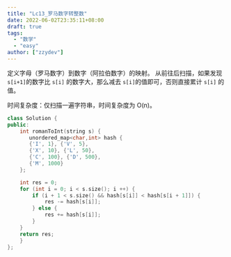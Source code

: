 ```yaml
---
title: "Lc13_罗马数字转整数"
date: 2022-06-02T23:35:11+08:00
draft: true
tags:
  - "数学"
  - "easy"
author: ["zzydev"]
---
```


定义字母（罗马数字）到数字（阿拉伯数字）的映射。
从前往后扫描，如果发现 `s[i+1]`的数字比 `s[i]` 的数字大，那么减去 `s[i]`的值即可，否则直接累计 `s[i]` 的值。

时间复杂度：仅扫描一遍字符串，时间复杂度为 O(n)。

```cpp
class Solution {
public:
    int romanToInt(string s) {
       unordered_map<char,int> hash {
       {'I', 1}, {'V', 5},
       {'X', 10}, {'L', 50},
       {'C', 100}, {'D', 500},
       {'M', 1000}
    };

    int res = 0;
    for (int i = 0; i < s.size(); i ++) {
        if (i + 1 < s.size() && hash[s[i]] < hash[s[i + 1]]) {
            res -= hash[s[i]];
        } else {
            res += hash[s[i]];
        }
    }
    return res;
    }
};
```
